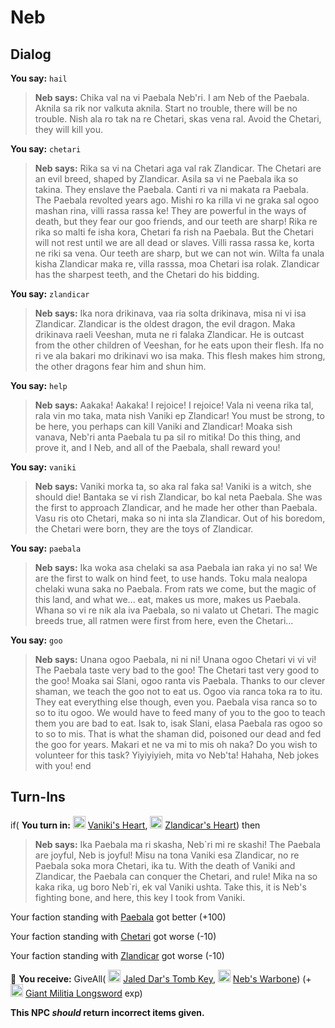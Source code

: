 # Neb


## Dialog

**You say:** `hail`



>**Neb says:** Chika val na vi Paebala Neb'ri. I am Neb of the Paebala. Aknila sa rik nor valkuta aknila. Start no trouble, there will be no trouble. Nish ala ro tak na re Chetari, skas vena ral. Avoid the Chetari, they will kill you.

**You say:** `chetari`



>**Neb says:** Rika sa vi na Chetari aga val rak Zlandicar. The Chetari are an evil breed, shaped by Zlandicar. Asila sa vi ne Paebala ika so takina. They enslave the Paebala. Canti ri va ni makata ra Paebala. The Paebala revolted years ago. Mishi ro ka rilla vi ne graka sal ogoo mashan rina, villi rassa rassa ke! They are powerful in the ways of death, but they fear our goo friends, and our teeth are sharp! Rika re rika so malti fe isha kora, Chetari fa rish na Paebala. But the Chetari will not rest until we are all dead or slaves. Villi rassa rassa ke, korta ne riki sa vena. Our teeth are sharp, but we can not win. Wilta fa unala kisha Zlandicar maka re, villa rasssa, moa Chetari isa rolak. Zlandicar has the sharpest teeth, and the Chetari do his bidding.

**You say:** `zlandicar`



>**Neb says:** Ika nora drikinava, vaa ria solta drikinava, misa ni vi isa Zlandicar. Zlandicar is the oldest dragon, the evil dragon. Maka drikinava raeli Veeshan, muta ne ri falaka Zlandicar. He is outcast from the other children of Veeshan, for he eats upon their flesh. Ifa no ri ve ala bakari mo drikinavi wo isa maka. This flesh makes him strong, the other dragons fear him and shun him.

**You say:** `help`



>**Neb says:** Aakaka! Aakaka! I rejoice! I rejoice! Vala ni veena rika tal, rala vin mo taka, mata nish Vaniki ep Zlandicar! You must be strong, to be here, you perhaps can kill Vaniki and Zlandicar! Moaka sish vanava, Neb'ri anta Paebala tu pa sil ro mitika! Do this thing, and prove it, and I Neb, and all of the Paebala, shall reward you!

**You say:** `vaniki`



>**Neb says:** Vaniki morka ta, so aka ral faka sa! Vaniki is a witch, she should die! Bantaka se vi rish Zlandicar, bo kal neta Paebala. She was the first to approach Zlandicar, and he made her other than Paebala. Vasu ris oto Chetari, maka so ni inta sla Zlandicar. Out of his boredom, the Chetari were born, they are the toys of Zlandicar.

**You say:** `paebala`



>**Neb says:** Ika woka asa chelaki sa asa Paebala ian raka yi no sa! We are the first to walk on hind feet, to use hands. Toku mala nealopa chelaki wuna saka no Paebala. From rats we come, but the magic of this land, and what we... eat, makes us more, makes us Paebala. Whana so vi re nik ala iva Paebala, so ni valato ut Chetari. The magic breeds true, all ratmen were first from here, even the Chetari...

**You say:** `goo`



>**Neb says:** Unana ogoo Paebala, ni ni ni! Unana ogoo Chetari vi vi vi! The Paebala taste very bad to the goo! The Chetari tast very good to the goo! Moaka sai Slani, ogoo ranta vis Paebala. Thanks to our clever shaman, we teach the goo not to eat us. Ogoo via ranca toka ra to itu. They eat everything else though, even you. Paebala visa ranca so to so to itu ogoo. We would have to feed many of you to the goo to teach them you are bad to eat. Isak to, isak Slani, elasa Paebala ras ogoo so to so to mis. That is what the shaman did, poisoned our dead and fed the goo for years. Makari et ne va mi to mis oh naka? Do you wish to volunteer for this task? Yiyiyiyieh, mita vo Neb'ta! Hahaha, Neb jokes with you!
end



## Turn-Ins





if( **You turn in:** <img style="background:url(/static/icons/blank_slot.gif);width:20px;height:20px;" src="/static/icons/item_1003.png" alt="" /> <a
                                href="/item/26033" data-url="26033" class="tooltip-link link">Vaniki's Heart</a>, <img style="background:url(/static/icons/blank_slot.gif);width:20px;height:20px;" src="/static/icons/item_1003.png" alt="" /> <a
                                href="/item/26009" data-url="26009" class="tooltip-link link">Zlandicar's Heart</a>) then


>**Neb says:** Ika Paebala ma ri skasha, Neb\`ri mi re skashi! The Paebala are joyful, Neb is joyful! Misu na tona Vaniki esa Zlandicar, no re Paebala soka mora Chetari, ika tu. With the death of Vaniki and Zlandicar, the Paebala can conquer the Chetari, and rule! Mika na so kaka rika, ug boro Neb\`ri, ek val Vaniki ushta. Take this, it is Neb's fighting bone, and here, this key I took from Vaniki.


Your faction standing with [Paebala](/faction/463) got better (<span class='text-success'>+100</span>)


Your faction standing with [Chetari](/faction/462) got worse (<span class='text-danger'>-10</span>)


Your faction standing with [Zlandicar](/faction/464) got worse (<span class='text-danger'>-10</span>)


 &#127873; **You receive:** GiveAll( <img style="background:url(/static/icons/blank_slot.gif);width:20px;height:20px;" src="/static/icons/item_1081.png" alt="" /> <a
                                href="/item/28060" data-url="28060" class="tooltip-link link">Jaled Dar's Tomb Key</a>, <img style="background:url(/static/icons/blank_slot.gif);width:20px;height:20px;" src="/static/icons/item_738.png" alt="" /> <a
                                href="/item/26040" data-url="26040" class="tooltip-link link">Neb's Warbone</a>) (+ <img style="background:url(/static/icons/blank_slot.gif);width:20px;height:20px;" src="/static/icons/item_603.png" alt="" /> <a
                                href="/item/25000" data-url="25000" class="tooltip-link link">Giant Militia Longsword</a> exp)

 

**This NPC *should* return incorrect items given.**
